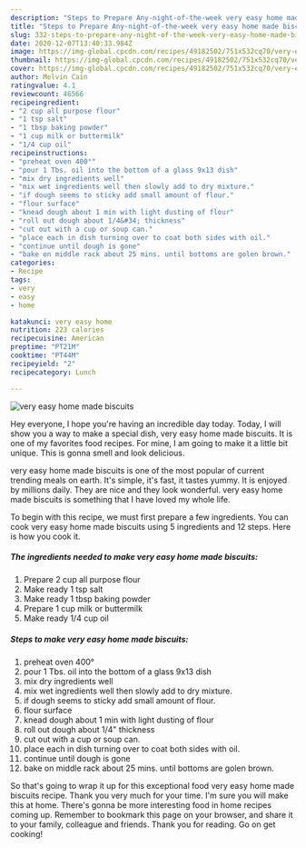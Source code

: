 ```yaml
---
description: "Steps to Prepare Any-night-of-the-week very easy home made biscuits"
title: "Steps to Prepare Any-night-of-the-week very easy home made biscuits"
slug: 332-steps-to-prepare-any-night-of-the-week-very-easy-home-made-biscuits
date: 2020-12-07T13:40:33.984Z
image: https://img-global.cpcdn.com/recipes/49182502/751x532cq70/very-easy-home-made-biscuits-recipe-main-photo.jpg
thumbnail: https://img-global.cpcdn.com/recipes/49182502/751x532cq70/very-easy-home-made-biscuits-recipe-main-photo.jpg
cover: https://img-global.cpcdn.com/recipes/49182502/751x532cq70/very-easy-home-made-biscuits-recipe-main-photo.jpg
author: Melvin Cain
ratingvalue: 4.1
reviewcount: 46566
recipeingredient:
- "2 cup all purpose flour"
- "1 tsp salt"
- "1 tbsp baking powder"
- "1 cup milk or buttermilk"
- "1/4 cup oil"
recipeinstructions:
- "preheat oven 400°"
- "pour 1 Tbs. oil into the bottom of a glass 9x13 dish"
- "mix dry ingredients well"
- "mix wet ingredients well then slowly add to dry mixture."
- "if dough seems to sticky add small amount of flour."
- "flour surface"
- "knead dough about 1 min with light dusting of flour"
- "roll out dough about 1/4&#34; thickness"
- "cut out with a cup or soup can."
- "place each in dish turning over to coat both sides with oil."
- "continue until dough is gone"
- "bake on middle rack about 25 mins. until bottoms are golen brown."
categories:
- Recipe
tags:
- very
- easy
- home

katakunci: very easy home 
nutrition: 223 calories
recipecuisine: American
preptime: "PT21M"
cooktime: "PT44M"
recipeyield: "2"
recipecategory: Lunch

---
```



![very easy home made biscuits](https://img-global.cpcdn.com/recipes/49182502/751x532cq70/very-easy-home-made-biscuits-recipe-main-photo.jpg)

Hey everyone, I hope you're having an incredible day today. Today, I will show you a way to make a special dish, very easy home made biscuits. It is one of my favorites food recipes. For mine, I am going to make it a little bit unique. This is gonna smell and look delicious.



very easy home made biscuits is one of the most popular of current trending meals on earth. It's simple, it's fast, it tastes yummy. It is enjoyed by millions daily. They are nice and they look wonderful. very easy home made biscuits is something that I have loved my whole life.


To begin with this recipe, we must first prepare a few ingredients. You can cook very easy home made biscuits using 5 ingredients and 12 steps. Here is how you cook it.

<!--inarticleads1-->

##### The ingredients needed to make very easy home made biscuits:

1. Prepare 2 cup all purpose flour
1. Make ready 1 tsp salt
1. Make ready 1 tbsp baking powder
1. Prepare 1 cup milk or buttermilk
1. Make ready 1/4 cup oil




<!--inarticleads2-->

##### Steps to make very easy home made biscuits:

1. preheat oven 400°
1. pour 1 Tbs. oil into the bottom of a glass 9x13 dish
1. mix dry ingredients well
1. mix wet ingredients well then slowly add to dry mixture.
1. if dough seems to sticky add small amount of flour.
1. flour surface
1. knead dough about 1 min with light dusting of flour
1. roll out dough about 1/4&#34; thickness
1. cut out with a cup or soup can.
1. place each in dish turning over to coat both sides with oil.
1. continue until dough is gone
1. bake on middle rack about 25 mins. until bottoms are golen brown.




So that's going to wrap it up for this exceptional food very easy home made biscuits recipe. Thank you very much for your time. I'm sure you will make this at home. There's gonna be more interesting food in home recipes coming up. Remember to bookmark this page on your browser, and share it to your family, colleague and friends. Thank you for reading. Go on get cooking!
